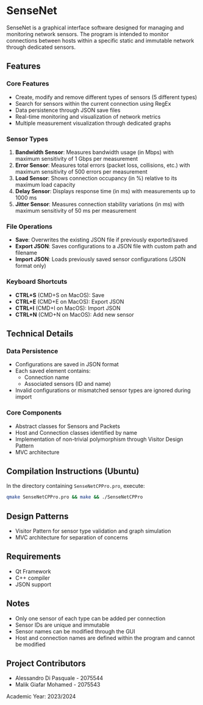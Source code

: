 # SenseNet

SenseNet is a graphical interface software designed for managing and monitoring network sensors. The program is intended to monitor connections between hosts within a specific static and immutable network through dedicated sensors.

## Features

### Core Features
- Create, modify and remove different types of sensors (5 different types)
- Search for sensors within the current connection using RegEx
- Data persistence through JSON save files
- Real-time monitoring and visualization of network metrics
- Multiple measurement visualization through dedicated graphs

### Sensor Types
1. **Bandwidth Sensor**: Measures bandwidth usage (in Mbps) with maximum sensitivity of 1 Gbps per measurement
2. **Error Sensor**: Measures total errors (packet loss, collisions, etc.) with maximum sensitivity of 500 errors per measurement
3. **Load Sensor**: Shows connection occupancy (in %) relative to its maximum load capacity
4. **Delay Sensor**: Displays response time (in ms) with measurements up to 1000 ms
5. **Jitter Sensor**: Measures connection stability variations (in ms) with maximum sensitivity of 50 ms per measurement

### File Operations
- **Save**: Overwrites the existing JSON file if previously exported/saved
- **Export JSON**: Saves configurations to a JSON file with custom path and filename
- **Import JSON**: Loads previously saved sensor configurations (JSON format only)

### Keyboard Shortcuts
- **CTRL+S** (CMD+S on MacOS): Save
- **CTRL+E** (CMD+E on MacOS): Export JSON
- **CTRL+I** (CMD+I on MacOS): Import JSON
- **CTRL+N** (CMD+N on MacOS): Add new sensor

## Technical Details

### Data Persistence
- Configurations are saved in JSON format
- Each saved element contains:
  - Connection name
  - Associated sensors (ID and name)
- Invalid configurations or mismatched sensor types are ignored during import

### Core Components
- Abstract classes for Sensors and Packets
- Host and Connection classes identified by name
- Implementation of non-trivial polymorphism through Visitor Design Pattern
- MVC architecture

## Compilation Instructions (Ubuntu)

In the directory containing `SenseNetCPPro.pro`, execute:
```bash
qmake SenseNetCPPro.pro && make && ./SenseNetCPPro
```

## Design Patterns
- Visitor Pattern for sensor type validation and graph simulation
- MVC architecture for separation of concerns

## Requirements
- Qt Framework
- C++ compiler
- JSON support

## Notes
- Only one sensor of each type can be added per connection
- Sensor IDs are unique and immutable
- Sensor names can be modified through the GUI
- Host and connection names are defined within the program and cannot be modified

## Project Contributors
- Alessandro Di Pasquale - 2075544
- Malik Giafar Mohamed - 2075543

Academic Year: 2023/2024
